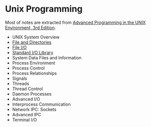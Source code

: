 Unix Programming
================

Most of notes are extracted from [Advanced Programming in the UNIX Environment, 3rd Edition](http://www.amazon.com/Advanced-Programming-UNIX-Environment-3rd/dp/0321637739/).

- UNIX System Overview
- [File and Directories](file-and-directories.md)
- [File I/O](file-io.md)
- [Standard I/O Library](standard-io-library.md)
- System Data Files and Information
- Process Environment
- Process Control
- Process Relationships
- Signals
- Threads
- Thread Control
- Daemon Processes
- Advanced I/O
- Interprocess Communication
- Network IPC: Sockets
- Advanced IPC
- Terminal I/O
